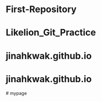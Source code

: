 # First-Repository
# Likelion_Git_Practice
# jinahkwak.github.io
# jinahkwak.github.io
#   m y p a g e  
 